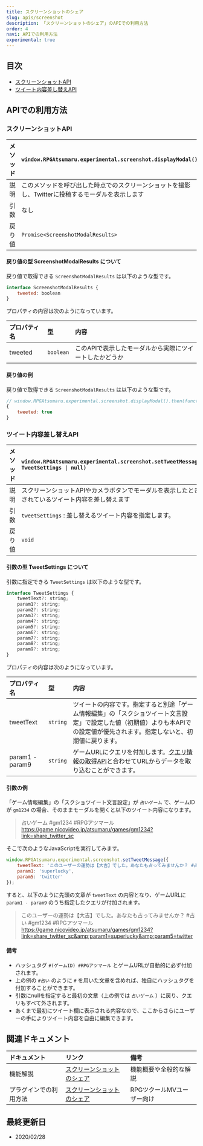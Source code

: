```yaml
---
title: スクリーンショットのシェア
slug: apis/screenshot
description: 「スクリーンショットのシェア」のAPIでの利用方法
order: 4
navi: APIでの利用方法
experimental: true
---
```

    
## 目次
 - [スクリーンショットAPI](#スクリーンショットAPI)
 - [ツイート内容差し替えAPI](#ツイート内容差し替えAPI)
    
## APIでの利用方法
### スクリーンショットAPI
    
メソッド |`window.RPGAtsumaru.experimental.screenshot.displayModal()`
:---|:---
説明|このメソッドを呼び出した時点でのスクリーンショットを撮影し、Twitterに投稿するモーダルを表示します
引数|なし
戻り値|`Promise<ScreenshotModalResults>`
    
#### 戻り値の型 ScreenshotModalResults について
戻り値で取得できる `ScreenshotModalResults` は以下のような型です。
```js
interface ScreenshotModalResults {
    tweeted: boolean
}
```
    
プロパティの内容は次のようになっています。
    
プロパティ名|型|内容
:---|:---|:---
tweeted|`boolean`|このAPIで表示したモーダルから実際にツイートしたかどうか
    
#### 戻り値の例
戻り値で取得できる `ScreenshotModalResults` は以下のような型です。
```js
// window.RPGAtsumaru.experimental.screenshot.displayModal().then(function(v) { console.log(v) }) を実行
{
    tweeted: true
}
```
    
### ツイート内容差し替えAPI
    
メソッド |`window.RPGAtsumaru.experimental.screenshot.setTweetMessage(tweetSettings: TweetSettings \| null)`
:---|:---
説明|スクリーンショットAPIやカメラボタンでモーダルを表示したときに、最初に表示されているツイート内容を差し替えます
引数|`tweetSettings` : 差し替えるツイート内容を指定します。
戻り値|`void`
    
#### 引数の型 TweetSettings について
引数に指定できる `TweetSettings` は以下のような型です。
```js
interface TweetSettings {
    tweetText?: string;
    param1?: string;
    param2?: string;
    param3?: string;
    param4?: string;
    param5?: string;
    param6?: string;
    param7?: string;
    param8?: string;
    param9?: string;
}
```
    
プロパティの内容は次のようになっています。
    
プロパティ名|型|内容
:---|:---|:---
tweetText|`string`|ツイートの内容です。指定すると別途「ゲーム情報編集」の「スクショツイート文言設定」で設定した値（初期値）よりも本APIでの設定値が優先されます。指定しないと、初期値に戻ります。
param1 - param9|`string`|ゲームURLにクエリを付加します。[クエリ情報の取得API](/copy-query)と合わせてURLからデータを取り込むことができます。
    
#### 引数の例
「ゲーム情報編集」の「スクショツイート文言設定」が `占いゲーム` で、ゲームIDが `gm1234` の場合、そのままモーダルを開くと以下のツイート内容になります。
>占いゲーム #gm1234 #RPGアツマール https://game.nicovideo.jp/atsumaru/games/gm1234?link=share_twitter_sc
    
そこで次のようなJavaScriptを実行してみます。
```js
window.RPGAtsumaru.experimental.screenshot.setTweetMessage({
    tweetText: 'このユーザーの運勢は【大吉】でした。あなたも占ってみませんか？ #占い',
    param1: 'superlucky',
    param5: 'twitter'
});
```
    
すると、以下のように先頭の文章が `tweetText` の内容となり、ゲームURLに `param1 - param9` のうち指定したクエリが付加されます。
>このユーザーの運勢は【大吉】でした。あなたも占ってみませんか？ #占い #gm1234 #RPGアツマール https://game.nicovideo.jp/atsumaru/games/gm1234?link=share_twitter_sc&amp;param1=superlucky&amp;param5=twitter
    
#### 備考
 - ハッシュタグ `#(ゲームID) #RPGアツマール` とゲームURLが自動的に必ず付加されます。
 - 上の例の `#占い` のように `#` を用いた文章を含めれば、独自にハッシュタグを付加することができます。
 - 引数にnullを指定すると最初の文章（上の例では `占いゲーム` ）に戻り、クエリもすべて外されます。
 - あくまで最初にツイート欄に表示される内容なので、ここからさらにユーザーの手によりツイート内容を自由に編集できます。
    
## 関連ドキュメント
    
ドキュメント|リンク|備考
:---|:---|:---
機能解説|[スクリーンショットのシェア](/screenshot)|機能概要や全般的な解説
プラグインでの利用方法|[スクリーンショットのシェア](/plugins/screenshot)|RPGツクールMVユーザー向け
    
## 最終更新日
 - 2020/02/28
